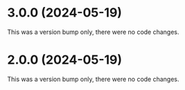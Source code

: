 # 3.0.0 (2024-05-19)

This was a version bump only, there were no code changes.

# 2.0.0 (2024-05-19)

This was a version bump only, there were no code changes.